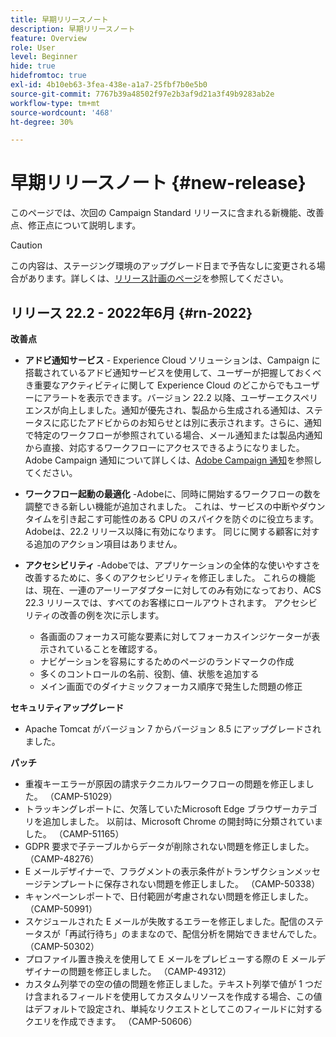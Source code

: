 ```yaml
---
title: 早期リリースノート
description: 早期リリースノート
feature: Overview
role: User
level: Beginner
hide: true
hidefromtoc: true
exl-id: 4b10eb63-3fea-438e-a1a7-25fbf7b0e5b0
source-git-commit: 7767b39a48502f97e2b3af9d21a3f49b9283ab2e
workflow-type: tm+mt
source-wordcount: '468'
ht-degree: 30%

---
```


# 早期リリースノート {#new-release}

このページでは、次回の Campaign Standard リリースに含まれる新機能、改善点、修正点について説明します。

>[!CAUTION]
>
> この内容は、ステージング環境のアップグレード日まで予告なしに変更される場合があります。詳しくは、[リリース計画のページ](../../rn/using/release-planning.md)を参照してください。

## リリース 22.2 - 2022年6月 {#rn-2022}

**改善点**

* **アドビ通知サービス** - Experience Cloud ソリューションは、Campaign に搭載されているアドビ通知サービスを使用して、ユーザーが把握しておくべき重要なアクティビティに関して Experience Cloud のどこからでもユーザーにアラートを表示できます。バージョン 22.2 以降、ユーザーエクスペリエンスが向上しました。通知が優先され、製品から生成される通知は、ステータスに応じたアドビからのお知らせとは別に表示されます。さらに、通知で特定のワークフローが参照されている場合、メール通知または製品内通知から直接、対応するワークフローにアクセスできるようになりました。Adobe Campaign 通知について詳しくは、[Adobe Campaign 通知](../../administration/using/sending-internal-notifications.md)を参照してください。

* **ワークフロー起動の最適化** -Adobeに、同時に開始するワークフローの数を調整できる新しい機能が追加されました。 これは、サービスの中断やダウンタイムを引き起こす可能性のある CPU のスパイクを防ぐのに役立ちます。 Adobeは、22.2 リリース以降に有効になります。 同じに関する顧客に対する追加のアクション項目はありません。

* **アクセシビリティ** -Adobeでは、アプリケーションの全体的な使いやすさを改善するために、多くのアクセシビリティを修正しました。 これらの機能は、現在、一連のアーリーアダプターに対してのみ有効になっており、ACS 22.3 リリースでは、すべてのお客様にロールアウトされます。 アクセシビリティの改善の例を次に示します。

   * 各画面のフォーカス可能な要素に対してフォーカスインジケーターが表示されていることを確認する。
   * ナビゲーションを容易にするためのページのランドマークの作成
   * 多くのコントロールの名前、役割、値、状態を追加する
   * メイン画面でのダイナミックフォーカス順序で発生した問題の修正

**セキュリティアップグレード**

* Apache Tomcat がバージョン 7 からバージョン 8.5 にアップグレードされました。


**パッチ**

* 重複キーエラーが原因の請求テクニカルワークフローの問題を修正しました。 （CAMP-51029）
* トラッキングレポートに、欠落していたMicrosoft Edge ブラウザーカテゴリを追加しました。 以前は、Microsoft Chrome の開封時に分類されていました。 （CAMP-51165）
* GDPR 要求で子テーブルからデータが削除されない問題を修正しました。 （CAMP-48276）
* E メールデザイナーで、フラグメントの表示条件がトランザクションメッセージテンプレートに保存されない問題を修正しました。 （CAMP-50338）
* キャンペーンレポートで、日付範囲が考慮されない問題を修正しました。 （CAMP-50991）
* スケジュールされた E メールが失敗するエラーを修正しました。配信のステータスが「再試行待ち」のままなので、配信分析を開始できませんでした。 （CAMP-50302）
* プロファイル置き換えを使用して E メールをプレビューする際の E メールデザイナーの問題を修正しました。 （CAMP-49312）
* カスタム列挙での空の値の問題を修正しました。テキスト列挙で値が 1 つだけ含まれるフィールドを使用してカスタムリソースを作成する場合、この値はデフォルトで設定され、単純なリクエストとしてこのフィールドに対するクエリを作成できます。 （CAMP-50606）
